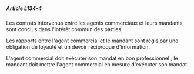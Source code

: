 ##### Article L134-4

Les contrats intervenus entre les agents commerciaux et leurs mandants sont conclus dans l'intérêt commun des parties.

Les rapports entre l'agent commercial et le mandant sont régis par une obligation de loyauté et un devoir réciproque d'information.

L'agent commercial doit exécuter son mandat en bon professionnel ; le mandant doit mettre l'agent commercial en mesure d'exécuter son mandat.

